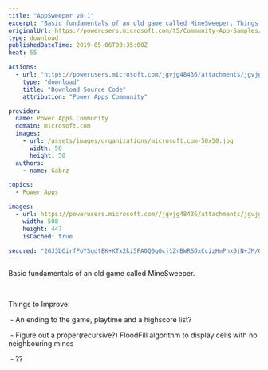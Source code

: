 ```yaml
---
title: "AppSweeper v0.1"
excerpt: "Basic fundamentals of an old game called MineSweeper. Things to Improve: - An ending to the game, playtime and a highscore list? - Figure out a"
originalUrl: https://powerusers.microsoft.com/t5/Community-App-Samples/AppSweeper-v0-1/td-p/278152
type: download
publishedDateTime: 2019-05-06T00:35:00Z
heat: 55

actions:
  - url: "https://powerusers.microsoft.com/jgvjg48436/attachments/jgvjg48436/AppFeedbackGallery/177/2/AppSweeper.msapp"
    type: "download"
    title: "Download Source Code"
    attribution: "Power Apps Community"

provider:
  name: Power Apps Community
  domain: microsoft.com
  images:
    - url: /assets/images/organizations/microsoft.com-50x50.jpg
      width: 50
      height: 50
  authors:
    - name: Gabrz

topics:
  - Power Apps

images:
  - url: https://powerusers.microsoft.com//jgvjg48436/attachments/jgvjg48436/AppFeedbackGallery/177/1/AppSweeper.JPG
    width: 508
    height: 447
    isCached: true

secured: "2GJ3bOirfPoYSgdtEK+KTx2ki5FA0Q0qGcj1ZrBWRSOxCcizHmPnx0jN+JM/O93vW3OJu7Ky0YagPWavYzPeSnFkXlQ/h3MBZ0A5bTAMKXHXMDzmzX+u4tTgtKrGkrGQzv1KOf+6a62PACvIi4Mt0wPZwvK5GiVJ9Ew290GLfWiaovF1ITaR5S39fD0VbtohLgTsj7psJS+0b1LzflK9OFMoWfbJGrZLAfJGKOM1AFKYzwHg1uHkIpmOB/XnGQdV2n4WKTKhL4tk0LDsx7EArMtVpgnoCoshph1kA5ZcuzrN7s9K0kqcX4QOPNoQERWvw0j46IxxNvuWTpgNvZ/s+E602JwqohClDP5ji0dvHRb2uoPRTA8JxqrYptCJm4+BYC9LV9Rj5H8PbaNXqaf6+1Z8FXJZtKj+y91XAe8FuzVLozb68/+M5ozMmyIhOd3p;KG4tOR1lAgl5BWqFY6r1aw=="
---
```

<p>Basic fundamentals of an old game called MineSweeper.</p>
<p>&nbsp;</p>
<p>Things to Improve:</p>
<p>&nbsp;- An ending to the game, playtime and a highscore list?</p>
<p>&nbsp;- Figure out a proper(recursive?) FloodFill algorithm to display cells with no neighbouring mines</p>
<p>&nbsp;- ??</p>

